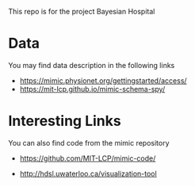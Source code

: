 This repo is for the project Bayesian Hospital

# Data

You may find data description in the following links
- https://mimic.physionet.org/gettingstarted/access/
- https://mit-lcp.github.io/mimic-schema-spy/

# Interesting Links

You can also find code from the mimic repository
- https://github.com/MIT-LCP/mimic-code/

- http://hdsl.uwaterloo.ca/visualization-tool
